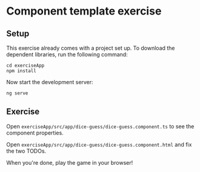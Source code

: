 # Component template exercise

## Setup

This exercise already comes with a project set up. To download the dependent libraries, run the following command:

```
cd exerciseApp
npm install
```

Now start the development server:

```
ng serve
```

## Exercise

Open `exerciseApp/src/app/dice-guess/dice-guess.component.ts` to see the component properties.

Open `exerciseApp/src/app/dice-guess/dice-guess.component.html` and fix the two TODOs.

When you're done, play the game in your browser!